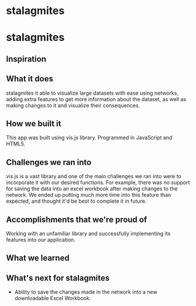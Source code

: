 # stalagmites

# stalagmites

## Inspiration


## What it does

stalagmites it able to visualize large datasets with ease using networks, adding extra features to get more information about the dataset, as well as making changes to it and visualize their consequences.

## How we built it

This app was built using vis.js library. Programmed in JavaScript and HTML5.

## Challenges we ran into

vis.js is a vast library and one of the main challenges we ran into were to incorporate it with our desired functions. For example, there was no support for saving the data into an excel workbook after making changes to the network. We ended up putting much more time into this feature than expected, and thought it'd be best to complete it in future.

## Accomplishments that we're proud of

Working with an unfamiliar library and successfully implementing its features into our application.

## What we learned



## What's next for stalagmites

* Ability to save the changes made in the network into a new downloadable Excel Workbook. 
